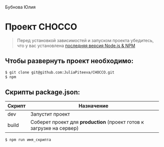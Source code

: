 Бубнова Юлия

# Проект CHOCCO

> Перед установкой зависимостей и запуском проекта убедитесь, что у вас установлена [последняя версия Node.js & NPM](https://nodejs.org/en/download/current/)

## Чтобы развернуть проект необходимо:

```sh
$ git clone git@github.com:JuliaPiteeva/CHOCCO.git
$ npm
```

## Скрипты package.json:

| Скрипт | Назначение                                                            |
| ------ | --------------------------------------------------------------------- |
| dev    | Запустит проект                                                       |
| build  | Соберет проект для **production** (проект готов к загрузке на сервер) |

```sh
$ npm run имя_скрипта
```
